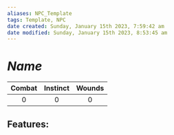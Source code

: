 ```yaml
---
aliases: NPC_Template
tags: Template, NPC
date created: Sunday, January 15th 2023, 7:59:42 am
date modified: Sunday, January 15th 2023, 8:53:45 am
---
```

# _Name_

| Combat | Instinct | Wounds |
|:------:|:--------:|:------:|
| 0 | 0 | 0 |

## Features:
